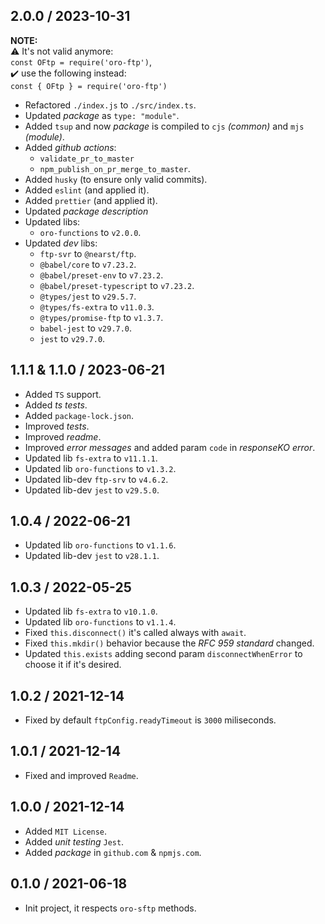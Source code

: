 ## 2.0.0 / 2023-10-31
**NOTE:**<br>
⚠️ It's not valid anymore:<br>`const OFtp = require('oro-ftp')`,<br>
✔️ use the following instead:<br>`const { OFtp } = require('oro-ftp')`

* Refactored `./index.js` to `./src/index.ts`.
* Updated _package_ as `type: "module"`.
* Added `tsup` and now _package_ is compiled to `cjs` _(common)_ and `mjs` _(module)_.
* Added _github actions_:
    * `validate_pr_to_master`
    * `npm_publish_on_pr_merge_to_master`.
* Added `husky` (to ensure only valid commits).
* Added `eslint` (and applied it).
* Added `prettier` (and applied it).
* Updated _package description_
* Updated libs:
    * `oro-functions` to `v2.0.0`.
* Updated _dev_ libs:
    * `ftp-svr` to `@nearst/ftp`.
    * `@babel/core` to `v7.23.2`.
    * `@babel/preset-env` to `v7.23.2`.
    * `@babel/preset-typescript` to `v7.23.2`.
    * `@types/jest` to `v29.5.7`.
    * `@types/fs-extra` to `v11.0.3`.
    * `@types/promise-ftp` to `v1.3.7`.
    * `babel-jest` to `v29.7.0`.
    * `jest` to `v29.7.0`.

## 1.1.1 & 1.1.0 / 2023-06-21
* Added `TS` support.
* Added _ts tests_.
* Added `package-lock.json`.
* Improved _tests_.
* Improved _readme_.
* Improved _error messages_ and added param `code` in _responseKO error_.
* Updated lib `fs-extra` to `v11.1.1`.
* Updated lib `oro-functions` to `v1.3.2`.
* Updated lib-dev `ftp-srv` to `v4.6.2`.
* Updated lib-dev `jest` to `v29.5.0`.

## 1.0.4 / 2022-06-21
* Updated lib `oro-functions` to `v1.1.6`.
* Updated lib-dev `jest` to `v28.1.1`.

## 1.0.3 / 2022-05-25
* Updated lib `fs-extra` to `v10.1.0`.
* Updated lib `oro-functions` to `v1.1.4`.
* Fixed `this.disconnect()` it's called always with `await`.
* Fixed `this.mkdir()` behavior because the _RFC 959 standard_ changed.
* Updated `this.exists` adding second param `disconnectWhenError` to choose it if it's desired.

## 1.0.2 / 2021-12-14
* Fixed by default `ftpConfig.readyTimeout` is `3000` miliseconds.

## 1.0.1 / 2021-12-14
* Fixed and improved `Readme`.

## 1.0.0 / 2021-12-14
* Added `MIT License`.
* Added _unit testing_ `Jest`.
* Added _package_ in `github.com` & `npmjs.com`.

## 0.1.0 / 2021-06-18
* Init project, it respects `oro-sftp` methods.